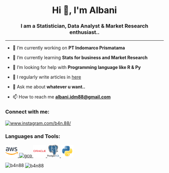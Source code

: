 <h1 align="center">Hi 👋, I'm Albani</h1>
<h3 align="center">I am a Statistician, Data Analyst & Market Research enthusiast..</h3>

---

- 🔭 I’m currently working on **PT Indomarco Prismatama**

- 🌱 I’m currently learning **Stats for business and Market Research**

- 🤝 I’m looking for help with **Programming language like R & Py**

- 📝 I regularly write articles in [here](https://b4n88.github.io/Virtualblog/)

- 💬 Ask me about **whatever u want..**

- 📫 How to reach me **albani.idm88@gmail.com**

<h3 align="left">Connect with me:</h3>
<p align="left">
<a href="https://instagram.com/www.instagram.com/b4n.88/" target="blank"><img align="center" src="https://raw.githubusercontent.com/rahuldkjain/github-profile-readme-generator/master/src/images/icons/Social/instagram.svg" alt="www.instagram.com/b4n.88/" height="30" width="40" /></a>
</p>

<h3 align="left">Languages and Tools:</h3>
<p align="left"> <a href="https://aws.amazon.com" target="_blank" rel="noreferrer"> <img src="https://raw.githubusercontent.com/devicons/devicon/master/icons/amazonwebservices/amazonwebservices-original-wordmark.svg" alt="aws" width="40" height="40"/> </a> <a href="https://cloud.google.com" target="_blank" rel="noreferrer"> <img src="https://www.vectorlogo.zone/logos/google_cloud/google_cloud-icon.svg" alt="gcp" width="40" height="40"/> </a> <a href="https://www.oracle.com/" target="_blank" rel="noreferrer"> <img src="https://raw.githubusercontent.com/devicons/devicon/master/icons/oracle/oracle-original.svg" alt="oracle" width="40" height="40"/> </a> <a href="https://www.postgresql.org" target="_blank" rel="noreferrer"> <img src="https://raw.githubusercontent.com/devicons/devicon/master/icons/postgresql/postgresql-original-wordmark.svg" alt="postgresql" width="40" height="40"/> </a> <a href="https://www.python.org" target="_blank" rel="noreferrer"> <img src="https://raw.githubusercontent.com/devicons/devicon/master/icons/python/python-original.svg" alt="python" width="40" height="40"/> </a> </p>

<p><img align="left" src="https://github-readme-stats.vercel.app/api/top-langs?username=b4n88&show_icons=true&locale=en&layout=compact" alt="b4n88" /></p>

<p>&nbsp;<img align="center" src="https://github-readme-stats.vercel.app/api?username=b4n88&show_icons=true&locale=en" alt="b4n88" /></p>
